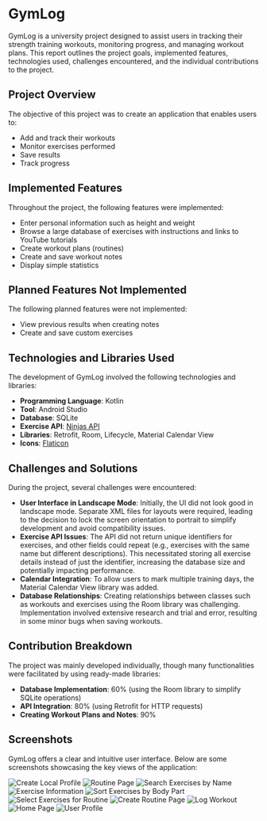 # GymLog

GymLog is a university project designed to assist users in tracking their strength training workouts, monitoring progress, and managing workout plans. This report outlines the project goals, implemented features, technologies used, challenges encountered, and the individual contributions to the project.

## Project Overview

The objective of this project was to create an application that enables users to:
- Add and track their workouts
- Monitor exercises performed
- Save results
- Track progress

## Implemented Features

Throughout the project, the following features were implemented:
- Enter personal information such as height and weight
- Browse a large database of exercises with instructions and links to YouTube tutorials
- Create workout plans (routines)
- Create and save workout notes
- Display simple statistics

## Planned Features Not Implemented

The following planned features were not implemented:
- View previous results when creating notes
- Create and save custom exercises

## Technologies and Libraries Used

The development of GymLog involved the following technologies and libraries:
- **Programming Language**: Kotlin
- **Tool**: Android Studio
- **Database**: SQLite
- **Exercise API**: [Ninjas API](https://api-ninjas.com/api/exercises)
- **Libraries**: Retrofit, Room, Lifecycle, Material Calendar View
- **Icons**: [Flaticon](https://www.flaticon.com)

## Challenges and Solutions

During the project, several challenges were encountered:
- **User Interface in Landscape Mode**: Initially, the UI did not look good in landscape mode. Separate XML files for layouts were required, leading to the decision to lock the screen orientation to portrait to simplify development and avoid compatibility issues.
- **Exercise API Issues**: The API did not return unique identifiers for exercises, and other fields could repeat (e.g., exercises with the same name but different descriptions). This necessitated storing all exercise details instead of just the identifier, increasing the database size and potentially impacting performance.
- **Calendar Integration**: To allow users to mark multiple training days, the Material Calendar View library was added.
- **Database Relationships**: Creating relationships between classes such as workouts and exercises using the Room library was challenging. Implementation involved extensive research and trial and error, resulting in some minor bugs when saving workouts.

## Contribution Breakdown

The project was mainly developed individually, though many functionalities were facilitated by using ready-made libraries:
- **Database Implementation**: 60% (using the Room library to simplify SQLite operations)
- **API Integration**: 80% (using Retrofit for HTTP requests)
- **Creating Workout Plans and Notes**: 90%

## Screenshots

GymLog offers a clear and intuitive user interface. Below are some screenshots showcasing the key views of the application:

![Create Local Profile](https://github.com/Dawid01/WorkoutMobileApp/blob/main/Screens/1.png) ![Routine Page](https://github.com/Dawid01/WorkoutMobileApp/blob/main/Screens/2.png)
![Search Exercises by Name](https://github.com/Dawid01/WorkoutMobileApp/blob/main/Screens/3.png) ![Exercise Information](https://github.com/Dawid01/WorkoutMobileApp/blob/main/Screens/4.png)
![Sort Exercises by Body Part](https://github.com/Dawid01/WorkoutMobileApp/blob/main/Screens/5.png) ![Select Exercises for Routine](https://github.com/Dawid01/WorkoutMobileApp/blob/main/Screens/6.png)
![Create Routine Page](https://github.com/Dawid01/WorkoutMobileApp/blob/main/Screens/7.png) ![Log Workout](https://github.com/Dawid01/WorkoutMobileApp/blob/main/Screens/8.png)
![Home Page](https://github.com/Dawid01/WorkoutMobileApp/blob/main/Screens/9.png) ![User Profile](https://github.com/Dawid01/WorkoutMobileApp/blob/main/Screens/10.png)
